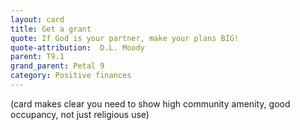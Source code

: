 ```yaml
---
layout: card
title: Get a grant 
quote: If God is your partner, make your plans BIG!
quote-attribution:  D.L. Moody
parent: T9.1
grand_parent: Petal 9
category: Positive finances
---
```


(card makes clear you need to show high community amenity, good occupancy, not just religious use)

